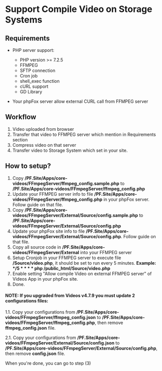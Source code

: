 # Support Compile Video on Storage Systems

## Requirements

- PHP server support:

  - PHP version >= 7.2.5
  - FFMPEG 
  - SFTP connection
  - Cron job
  - shell_exec function
  - cURL support
  - GD Library
  
- Your phpFox server allow external CURL call from FFMPEG server

## Workflow

1. Video uploaded from browser
2. Transfer that video to FFMPEG server which mention in Requirements section
3. Compress video on that server
4. Transfer video to Storage System which set in your site.

## How to setup?
1. Copy **/PF.Site/Apps/core-videos/FFmpegServer/ffmpeg_config.sample.php** to **/PF.Site/Apps/core-videos/FFmpegServer/ffmpeg_config.php**
2. Update your FFMPEG server info to file **/PF.Site/Apps/core-videos/FFmpegServer/ffmpeg_config.php** in your phpFox server. Follow guide on that file.
3. Copy **/PF.Site/Apps/core-videos/FFmpegServer/External/Source/config.sample.php** to **/PF.Site/Apps/core-videos/FFmpegServer/External/Source/config.php**
4. Update your phpFox site info to file **/PF.Site/Apps/core-videos/FFmpegServer/External/Source/config.php**. Follow guide on that file.
5. Copy all source code in **/PF.Site/Apps/core-videos/FFmpegServer/External** into your FFMPEG server
6. Setup Cronjob in your FFMPEG server to execute file **/Source/video.php**, it should be set to run every 5 minutes. **Example: \*/5 \* \* \* \* php /public_html/Source/video.php**
7. Enable setting "Allow compile Video on external FFMPEG server" of Videos App in your phpFox site.
8. Done.

#### NOTE: If you upgraded from Videos v4.7.9 you must update 2 configurations files:

1.1. Copy your configurations from **/PF.Site/Apps/core-videos/FFmpegServer/ffmpeg_config.json** to **/PF.Site/Apps/core-videos/FFmpegServer/ffmpeg_config.php**, then remove **ffmpeg_config.json** file.

2.1. Copy your configurations from **/PF.Site/Apps/core-videos/FFmpegServer/External/Source/config.json** to **/PF.Site/Apps/core-videos/FFmpegServer/External/Source/config.php**, then remove **config.json** file.

When you're done, you can go to step (3)
